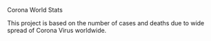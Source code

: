 Corona World Stats

This project is based on the number of cases and deaths due to wide spread of Corona Virus worldwide.